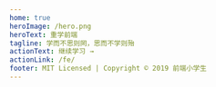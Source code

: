 ```yaml
---
home: true
heroImage: /hero.png
heroText: 重学前端
tagline: 学而不思则罔，思而不学则殆
actionText: 继续学习 →
actionLink: /fe/
footer: MIT Licensed | Copyright © 2019 前端小学生
---
```

